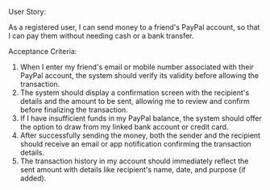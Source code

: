 User Story:

As a registered user, I can send money to a friend's PayPal account, so that I can pay them without needing cash or a bank transfer.

Acceptance Criteria:

1. When I enter my friend's email or mobile number associated with their PayPal account, the system should verify its validity before allowing the transaction.
2. The system should display a confirmation screen with the recipient's details and the amount to be sent, allowing me to review and confirm before finalizing the transaction.
3. If I have insufficient funds in my PayPal balance, the system should offer the option to draw from my linked bank account or credit card.
4. After successfully sending the money, both the sender and the recipient should receive an email or app notification confirming the transaction details.
5. The transaction history in my account should immediately reflect the sent amount with details like recipient's name, date, and purpose (if added).
